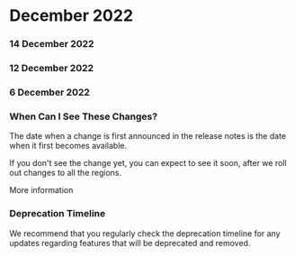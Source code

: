 ﻿# December 2022


### 14 December 2022




### 12 December 2022




### 6 December 2022




### When Can I See These Changes?

The date when a change is first announced in the release notes is the date when it first becomes available.

If you don't see the change yet, you can expect to see it soon, after we roll out changes to all the regions.

More information


### Deprecation Timeline

We recommend that you regularly check the deprecation timeline for any updates regarding features that will be deprecated and removed.

